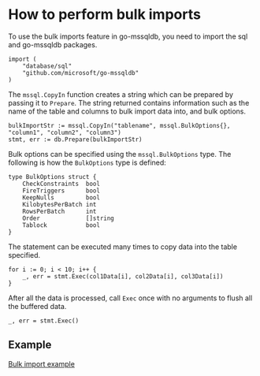 # How to perform bulk imports

To use the bulk imports feature in go-mssqldb, you need to import the sql and go-mssqldb packages.

```
import (
    "database/sql"
    "github.com/microsoft/go-mssqldb"
)
```

The `mssql.CopyIn` function creates a string which can be prepared by passing it to `Prepare`. The string returned contains information such as the name of the table and columns to bulk import data into, and bulk options.

```
bulkImportStr := mssql.CopyIn("tablename", mssql.BulkOptions{}, "column1", "column2", "column3")
stmt, err := db.Prepare(bulkImportStr)
```

Bulk options can be specified using the `mssql.BulkOptions` type. The following is how the `BulkOptions` type is defined:

```
type BulkOptions struct {
    CheckConstraints  bool
    FireTriggers      bool
    KeepNulls         bool
    KilobytesPerBatch int
    RowsPerBatch      int
    Order             []string
    Tablock           bool
}
```

The statement can be executed many times to copy data into the table specified.

```
for i := 0; i < 10; i++ {
	_, err = stmt.Exec(col1Data[i], col2Data[i], col3Data[i])
}
```

After all the data is processed, call `Exec` once with no arguments to flush all the buffered data.

```
_, err = stmt.Exec()
```

## Example
[Bulk import example](../bulkimport_example_test.go)